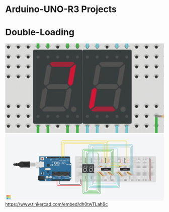 # Arduino-UNO-R3 Projects

# Double-Loading
![](https://github.com/SING1370N/Arduino-UNO-R3/blob/main/Double-Loading/Scheme.gif)
![Scheme](https://github.com/SING1370N/Arduino-UNO-R3/blob/main/Double-Loading/Scheme.png)
https://www.tinkercad.com/embed/dh0twTLah6c
